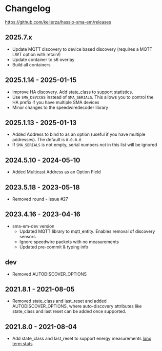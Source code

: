 # Changelog

<https://github.com/kellerza/hassio-sma-em/releases>

## **2025.7.x**

- Update MQTT discovery to device based discovery (requires a MQTT LWT option with retain!)
- Update container to s6 overlay
- Build all containers

## **2025.1.14** - 2025-01-15

- Improve HA discovery. Add state_class to support statistics.
- Use `SMA_DEVICES` instead of `SMA_SERIALS`. This allows you to control the HA prefix if you have multiple SMA devices
- Minor changes to the speedwiredecoder library

## **2025.1.13** - 2025-01-13

- Added Address to bind to as an option (useful if you have multiple addresses). The default is `0.0.0.0`
- If `SMA_SERIALS` is not empty, serial numbers not in this list will be ignored

## **2024.5.10** - 2024-05-10

- Added Multicast Address as an Option Field

## **2023.5.18** - 2023-05-18

- Removed round - Issue #27

## **2023.4.16** - 2023-04-16

- sma-em-dev version
  - Updated MQTT library to mqtt_entity. Enables removal of discovery sensors
  - Ignore speedwire packets with no measurements
  - Updated pre-commit & typing info

## **dev**

- Removed AUTODISCOVER_OPTIONS

## **2021.8.1** - 2021-08-05

- Removed state_class and last_reset and added AUTODISCOVER_OPTIONS, where auto-discovery
  attributes like state_class and last reset can be added once supported.

## **2021.8.0** - 2021-08-04

- Add state_class and last_reset to support energy measurements
  [long term stats](https://developers.home-assistant.io/blog/2021/05/25/sensor_attributes/)
